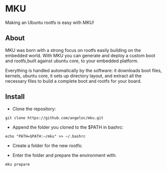 MKU
===

Making an Ubuntu rootfs is easy with MKU!

About
-----

MKU was born with a strong focus on rootfs easily building on the embedded world.
With MKU you can generate and deploy a custom boot and rootfs,built against ubuntu core, to your embedded platform.

Everything is handled automatically by the software: it downloads boot files, kernels, ubuntu core, it sets up directory layout, and extract all the necessary files to build a complete boot and rootfs for your board.

Install
-------

* Clone the repository:
  
`git clone https://github.com/angeloc/mku.git`

* Append the folder you cloned to the $PATH in bashrc:

`echo "PATH=$PATH:~/mku" >> ~/.bashrc`

* Create a folder for the new rootfs:

* Enter the folder and prepare the environment with:

`mku prepare`

